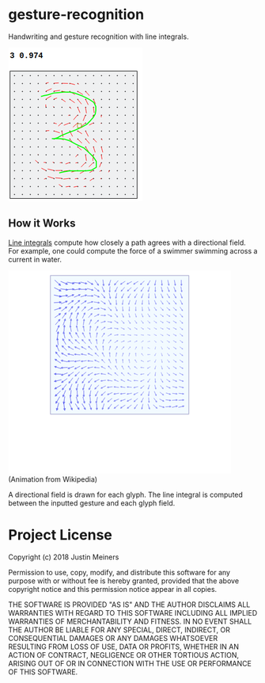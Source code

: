 # gesture-recognition


Handwriting and gesture recognition with line integrals. 

![3 gesture recognition](screenshots/1.png)

## How it Works

[Line integrals][1] compute how closely
a path agrees with a directional field.
For example, one could compute the force
of a swimmer swimming across a current
in water.

![line integral gif](screenshots/line_integral_anim.gif)
(Animation from Wikipedia)

A directional field is drawn for each glyph.
The line integral is computed between the inputted gesture 
and each glyph field.

[1]: https://en.wikipedia.org/wiki/Line_integral

# Project License

Copyright (c) 2018 Justin Meiners

Permission to use, copy, modify, and distribute this software for any purpose with or without fee is hereby granted, provided that the above copyright notice and this permission notice appear in all copies.

THE SOFTWARE IS PROVIDED "AS IS" AND THE AUTHOR DISCLAIMS ALL WARRANTIES WITH REGARD TO THIS SOFTWARE INCLUDING ALL IMPLIED WARRANTIES OF MERCHANTABILITY AND FITNESS. IN NO EVENT SHALL THE AUTHOR BE LIABLE FOR ANY SPECIAL, DIRECT, INDIRECT, OR CONSEQUENTIAL DAMAGES OR ANY DAMAGES WHATSOEVER RESULTING FROM LOSS OF USE, DATA OR PROFITS, WHETHER IN AN ACTION OF CONTRACT, NEGLIGENCE OR OTHER TORTIOUS ACTION, ARISING OUT OF OR IN CONNECTION WITH THE USE OR PERFORMANCE OF THIS SOFTWARE.

